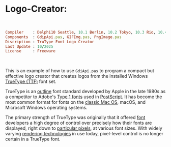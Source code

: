 # Logo-Creator:

</br>

```ruby
Compiler    : Delphi10 Seattle, 10.1 Berlin, 10.2 Tokyo, 10.3 Rio, 10.4 Sydney, 11 Alexandria, 12 Athens
Components  : GdipApi.pas, GIFImg.pas, PngImage.pas
Discription : TruType Font Logo Creator
Last Update : 10/2025
License     : Freeware
```

</br>


This is an example of how to use ```GdiApi.pas``` to program a compact but effective logo creator that creates logos from the installed Windows [TrueType (TTF)](https://en.wikipedia.org/wiki/TrueType) font set.

TrueType is an [outline](https://en.wikipedia.org/wiki/Computer_font#Outline_fonts) font standard developed by Apple in the late 1980s as a competitor to Adobe's [Type 1 fonts](https://en.wikipedia.org/wiki/PostScript_fonts#Type_1) used in [PostScript](https://en.wikipedia.org/wiki/PostScript). It has become the most common format for fonts on the [classic Mac OS](https://en.wikipedia.org/wiki/Classic_Mac_OS), macOS, and Microsoft Windows operating systems.

The primary strength of TrueType was originally that it offered [font](https://en.wikipedia.org/wiki/Font) developers a high degree of control over precisely how their fonts are displayed, right down to [particular pixels](https://en.wikipedia.org/wiki/Pixel), at various font sizes. With widely varying [rendering technologies](https://en.wikipedia.org/wiki/Rendering_(computer_graphics)) in use today, pixel-level control is no longer certain in a TrueType font.
